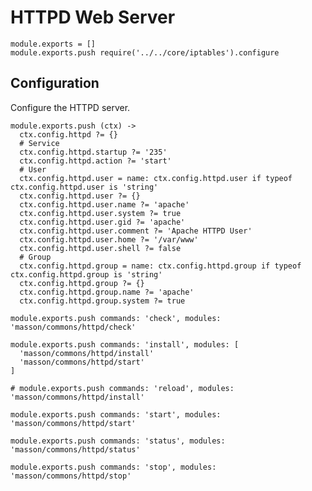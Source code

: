 
# HTTPD Web Server

    module.exports = []
    module.exports.push require('../../core/iptables').configure

## Configuration

Configure the HTTPD server.

    module.exports.push (ctx) ->
      ctx.config.httpd ?= {}
      # Service
      ctx.config.httpd.startup ?= '235'
      ctx.config.httpd.action ?= 'start'
      # User
      ctx.config.httpd.user = name: ctx.config.httpd.user if typeof ctx.config.httpd.user is 'string'
      ctx.config.httpd.user ?= {}
      ctx.config.httpd.user.name ?= 'apache'
      ctx.config.httpd.user.system ?= true
      ctx.config.httpd.user.gid ?= 'apache'
      ctx.config.httpd.user.comment ?= 'Apache HTTPD User'
      ctx.config.httpd.user.home ?= '/var/www'
      ctx.config.httpd.user.shell ?= false
      # Group
      ctx.config.httpd.group = name: ctx.config.httpd.group if typeof ctx.config.httpd.group is 'string'
      ctx.config.httpd.group ?= {}
      ctx.config.httpd.group.name ?= 'apache'
      ctx.config.httpd.group.system ?= true

    module.exports.push commands: 'check', modules: 'masson/commons/httpd/check'

    module.exports.push commands: 'install', modules: [
      'masson/commons/httpd/install'
      'masson/commons/httpd/start'
    ]

    # module.exports.push commands: 'reload', modules: 'masson/commons/httpd/install'

    module.exports.push commands: 'start', modules: 'masson/commons/httpd/start'

    module.exports.push commands: 'status', modules: 'masson/commons/httpd/status'

    module.exports.push commands: 'stop', modules: 'masson/commons/httpd/stop'



